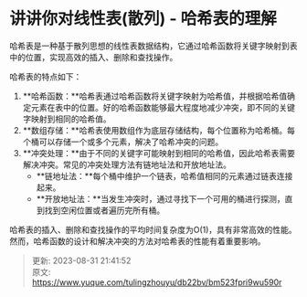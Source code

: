 # 讲讲你对线性表(散列) - 哈希表的理解

哈希表是一种基于散列思想的线性表数据结构，它通过哈希函数将关键字映射到表中的位置，实现高效的插入、删除和查找操作。

哈希表的特点如下：

1. **哈希函数：**哈希表通过哈希函数将关键字映射为哈希值，并根据哈希值确定元素在表中的位置。好的哈希函数能够最大程度地减少冲突，即不同的关键字映射到相同的哈希值。
2. **数组存储：**哈希表使用数组作为底层存储结构，每个位置称为哈希桶。每个桶可以存储一个或多个元素，解决了哈希冲突的问题。
3. **冲突处理：**由于不同的关键字可能映射到相同的哈希值，因此哈希表需要解决冲突。常见的冲突处理方法有链地址法和开放地址法。
    - **链地址法：**每个桶中维护一个链表，哈希值相同的元素通过链表连接起来。
    - **开放地址法：**当发生冲突时，通过寻找下一个可用的桶进行探测，直到找到空闲位置或者遍历完所有桶。

哈希表的插入、删除和查找操作的平均时间复杂度为O(1)，具有非常高效的性能。然而，哈希函数的设计和解决冲突的方法对哈希表的性能有着重要影响。





> 更新: 2023-08-31 21:41:52  
> 原文: <https://www.yuque.com/tulingzhouyu/db22bv/bm523fpri9wu590r>